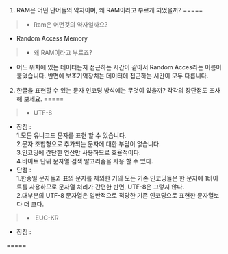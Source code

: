 1. RAM은 어떤 단어들의 약자이며, 왜 RAM이라고 부르게 되었을까?
=====

> * Ram은 어떤것의 약자일까요?
 - Random Access Memory
> * 왜 RAM이라고 부르죠?
 - 어느 위치에 있는 데이터든지 접근하는 시간이 같아서 Random Acces라는 이름이 붙었습니다. 반면에 보조기억장치는 데이터에 접근하는 시간이 모두 다릅니다.
  
  
 
2. 한글을 표현할 수 있는 문자 인코딩 방식에는 무엇이 있을까? 각각의 장단점도 조사해 보세요.
=====
> * UTF-8  
 - 장점 :      
   1.모든 유니코드 문자를 표현 할 수 있습니다.  
   2.문자 조합형으로 추가되는 문자에 대한 부담이 없습니다.  
   3.인코딩에 간단한 연산만 사용하므로 효율적이다.  
   4.바이트 단위 문자열 검색 알고리즘을 사용 할 수 있다.  
 - 단점 :  
   1.한중일 문자들과 표의 문자를 제외한 거의 모든 기존 인코딩들은 한 문자에 1바이트를 사용하므로 문자열 처리가 간편한 반면, UTF-8은 그렇지 않다.  
   2.대부분의 UTF-8 문자열은 일반적으로 적당한 기존 인코딩으로 표현한 문자열보다 더 크다.  
   
> *  EUC-KR
 - 장점 : 
    
=====
